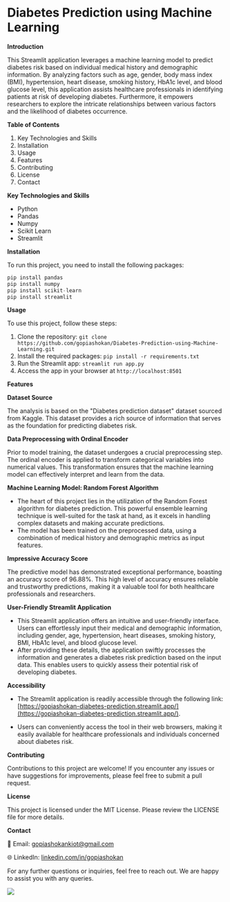 # Diabetes Prediction using Machine Learning

**Introduction**

This Streamlit application leverages a machine learning model to predict diabetes risk based on individual medical history and demographic information. By analyzing factors such as age, gender, body mass index (BMI), hypertension, heart disease, smoking history, HbA1c level, and blood glucose level, this application assists healthcare professionals in identifying patients at risk of developing diabetes. Furthermore, it empowers researchers to explore the intricate relationships between various factors and the likelihood of diabetes occurrence.


**Table of Contents**

1. Key Technologies and Skills
2. Installation
3. Usage
4. Features
5. Contributing
6. License
7. Contact


**Key Technologies and Skills**
- Python
- Pandas
- Numpy
- Scikit Learn
- Streamlit


**Installation**

To run this project, you need to install the following packages:

```python
pip install pandas
pip install numpy
pip install scikit-learn
pip install streamlit
```

**Usage**

To use this project, follow these steps:

1. Clone the repository: ```git clone https://github.com/gopiashokan/Diabetes-Prediction-using-Machine-Learning.git```
2. Install the required packages: ```pip install -r requirements.txt```
3. Run the Streamlit app: ```streamlit run app.py```
4. Access the app in your browser at ```http://localhost:8501```


**Features**

**Dataset Source**

The analysis is based on the "Diabetes prediction dataset" dataset sourced from Kaggle. This dataset provides a rich source of information that serves as the foundation for predicting diabetes risk.

**Data Preprocessing with Ordinal Encoder**

Prior to model training, the dataset undergoes a crucial preprocessing step. The ordinal encoder is applied to transform categorical variables into numerical values. This transformation ensures that the machine learning model can effectively interpret and learn from the data.

**Machine Learning Model: Random Forest Algorithm**

- The heart of this project lies in the utilization of the Random Forest algorithm for diabetes prediction. This powerful ensemble learning technique is well-suited for the task at hand, as it excels in handling complex datasets and making accurate predictions.
- The model has been trained on the preprocessed data, using a combination of medical history and demographic metrics as input features.

**Impressive Accuracy Score**

The predictive model has demonstrated exceptional performance, boasting an accuracy score of 96.88%. This high level of accuracy ensures reliable and trustworthy predictions, making it a valuable tool for both healthcare professionals and researchers.

**User-Friendly Streamlit Application**

- This Streamlit application offers an intuitive and user-friendly interface. Users can effortlessly input their medical and demographic information, including gender, age, hypertension, heart diseases, smoking history, BMI, HbA1c level, and blood glucose level.
- After providing these details, the application swiftly processes the information and generates a diabetes risk prediction based on the input data. This enables users to quickly assess their potential risk of developing diabetes.

**Accessibility**

- The Streamlit application is readily accessible through the following link: [https://gopiashokan-diabetes-prediction.streamlit.app/](https://gopiashokan-diabetes-prediction.streamlit.app/). 

- Users can conveniently access the tool in their web browsers, making it easily available for healthcare professionals and individuals concerned about diabetes risk.



**Contributing**

Contributions to this project are welcome! If you encounter any issues or have suggestions for improvements, please feel free to submit a pull request.


**License**

This project is licensed under the MIT License. Please review the LICENSE file for more details.


**Contact**

📧 Email: gopiashokankiot@gmail.com 

🌐 LinkedIn: [linkedin.com/in/gopiashokan](https://www.linkedin.com/in/gopiashokan)

For any further questions or inquiries, feel free to reach out. We are happy to assist you with any queries.


![](https://github.com/gopiashokan/Diabetes-Prediction-using-Machine-Learning/blob/main/streamlit_application.JPG)
